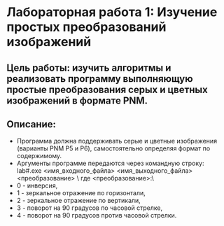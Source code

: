 # Лабораторная работа 1: Изучение простых преобразований изображений
## Цель работы: изучить алгоритмы и реализовать программу выполняющую простые преобразования серых и цветных изображений в формате PNM.
## Описание:
* Программа должна поддерживать серые и цветные изображения (варианты PNM P5 и P6), самостоятельно определяя формат по содержимому.
* Аргументы программе передаются через командную строку: lab#.exe <имя_входного_файла> <имя_выходного_файла> <преобразование> \\
где <преобразование>:\\
* 0 - инверсия,
* 1 - зеркальное отражение по горизонтали,
* 2 - зеркальное отражение по вертикали,
* 3 - поворот на 90 градусов по часовой стрелке,
* 4 - поворот на 90 градусов против часовой стрелки.

